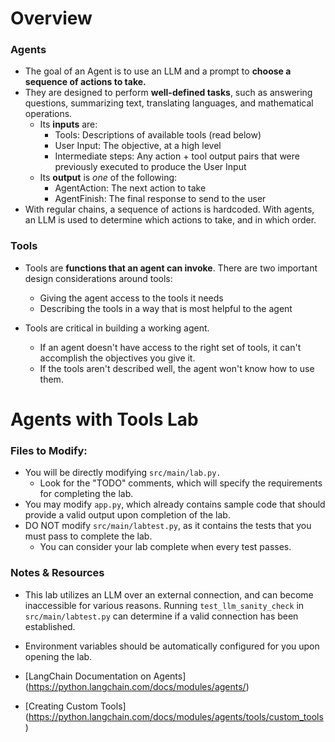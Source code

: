 # Overview

### Agents

- The goal of an Agent is to use an LLM and a prompt to **choose a sequence of actions to take.**
- They are designed to perform **well-defined tasks**, such as answering questions, summarizing text, translating languages, and mathematical operations.    
  - Its **inputs** are:
     - Tools: Descriptions of available tools (read below)
     - User Input: The objective, at a high level
     - Intermediate steps: Any action + tool output pairs that were previously executed to produce the User Input
  - Its **output** is *one* of the following:
     - AgentAction: The next action to take
     - AgentFinish: The final response to send to the user
- With regular chains, a sequence of actions is hardcoded. With agents, an LLM is used to determine which actions to take, and in which order. 

### Tools

- Tools are **functions that an agent can invoke**. There are two important design considerations around tools:
    - Giving the agent access to the tools it needs
    - Describing the tools in a way that is most helpful to the agent

- Tools are critical in building a working agent.
    - If an agent doesn't have access to the right set of tools, it can't accomplish the objectives you give it.
    - If the tools aren't described well, the agent won't know how to use them.

# Agents with Tools Lab

### Files to Modify:

- You will be directly modifying ```src/main/lab.py.```
  - Look for the "TODO" comments, which will specify the requirements for completing the lab. 
- You may modify ```app.py```, which already contains sample code that should provide a valid output upon completion of the lab.
- DO NOT modify ```src/main/labtest.py```, as it contains the tests that you must pass to complete the lab.
  - You can consider your lab complete when every test passes.


### Notes & Resources

- This lab utilizes an LLM over an external connection, and can become inaccessible for various reasons. Running ```test_llm_sanity_check``` in ```src/main/labtest.py``` can determine if a valid connection has been established. 
- Environment variables should be automatically configured for you upon opening the lab.

- [LangChain Documentation on Agents] (https://python.langchain.com/docs/modules/agents/)
- [Creating Custom Tools] (https://python.langchain.com/docs/modules/agents/tools/custom_tools)